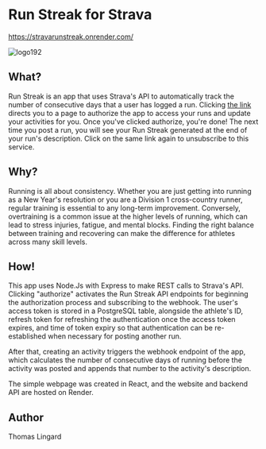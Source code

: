 # Run Streak for Strava
https://stravarunstreak.onrender.com/

![logo192](https://user-images.githubusercontent.com/63806844/210122939-7eae035c-26e9-455d-8585-f1020b2e62e4.png)

## What?
Run Streak is an app that uses Strava's API to automatically track the number of consecutive days that a user has logged a run. Clicking [the link](https://stravarunstreak.onrender.com/) directs you to a page to authorize the app to access your runs and update your activities for you. Once you've clicked authorize, you're done! The next time you post a run, you will see your Run Streak generated at the end of your run's description. Click on the same link again to unsubscribe to this service.

## Why?
Running is all about consistency. Whether you are just getting into running as a New Year's resolution or you are a Division 1 cross-country runner, regular training is essential to any long-term improvement. Conversely, overtraining is a common issue at the higher levels of running, which can lead to stress injuries, fatigue, and mental blocks. Finding the right balance between training and recovering can make the difference for athletes across many skill levels.   

## How!
This app uses Node.Js with Express to make REST calls to Strava's API. Clicking "authorize" activates the Run Streak API endpoints for beginning the authorization process and subscribing to the webhook. The user's access token is stored in a PostgreSQL table, alongside the athlete's ID, refresh token for refreshing the authentication once the access token expires, and time of token expiry so that authentication can be re-established when necessary for posting another run. 

After that, creating an activity triggers the webhook endpoint of the app, which calculates the number of consecutive days of running before the activity was posted and appends that number to the activity's description.

The simple webpage was created in React, and the website and backend API are hosted on Render.

## Author
Thomas Lingard
